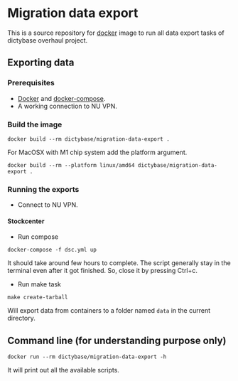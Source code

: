 # Migration data export
This is a source repository for [docker](http://docker.io) image to run
all data export tasks of dictybase overhaul project.

## Exporting data 
### Prerequisites
* [Docker](https://www.docker.com/products/docker-app) and [docker-compose](https://docs.docker.com/compose/).
* A working connection to NU VPN.
### Build the image
```
docker build --rm dictybase/migration-data-export .
```
For MacOSX with M1 chip system add the platform argument.
```
docker build --rm --platform linux/amd64 dictybase/migration-data-export .
```

### Running the exports
* Connect to NU VPN.
#### Stockcenter 
* Run compose
```
docker-compose -f dsc.yml up
```
It should take around few hours to complete. The script generally stay in the
terminal even after it got finished. So, close it by pressing Ctrl+c.

* Run make task
```
make create-tarball
```
Will export data from containers to a folder named `data` in the current directory.


## Command line (for understanding purpose only)
```
docker run --rm dictybase/migration-data-export -h
```
It will print out all the available scripts.

